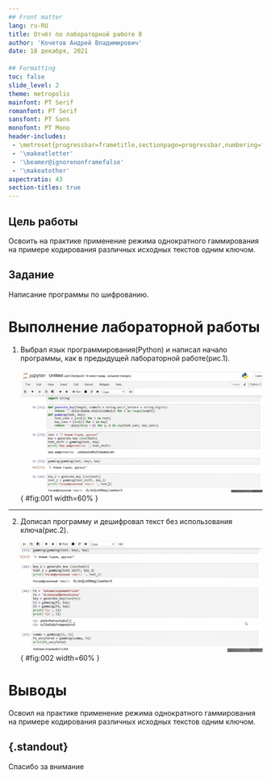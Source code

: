 ```yaml
---
## Front matter
lang: ru-RU
title: Отчёт по лабораторной работе 8
author: 'Кочетов Андрей Владимирович'
date: 18 декабря, 2021

## Formatting
toc: false
slide_level: 2
theme: metropolis
mainfont: PT Serif
romanfont: PT Serif
sansfont: PT Sans
monofont: PT Mono
header-includes: 
 - \metroset{progressbar=frametitle,sectionpage=progressbar,numbering=fraction}
 - '\makeatletter'
 - '\beamer@ignorenonframefalse'
 - '\makeatother'
aspectratio: 43
section-titles: true
---
```


## Цель работы

Освоить на практике применение режима однократного гаммирования на примере кодирования различных исходных текстов одним ключом.

## Задание

Написание программы по шифрованию.

# Выполнение лабораторной работы

1. Выбрал язык программирования(Python) и написал начало программы, как в предыдущей лабораторной работе(рис.1).

   ![рис.1. Начало](images/1.png){ #fig:001 width=60% }

---

2. Дописал программу и дешифровал текст без использования ключа(рис.2).

   ![рис.2. Конец](images/2.png){ #fig:002 width=60% }

# Выводы

Освоил на практике применение режима однократного гаммирования на примере кодирования различных исходных текстов одним ключом.

## {.standout}

Спасибо за внимание
